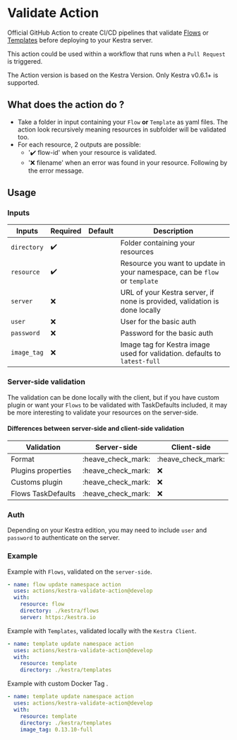 # Validate Action

Official GitHub Action to create CI/CD pipelines that validate [Flows](https://kestra.io/docs/concepts/flows.html)
or [Templates](https://kestra.io/docs/developer-guide/templates/) before deploying to your Kestra server.

This action could be used within a workflow that runs when a `Pull Request` is triggered.

The Action version is based on the Kestra Version. Only Kestra v0.6.1+ is supported.

## What does the action do ?

- Take a folder in input containing your `Flow` **or** `Template` as yaml files. The action look recursively meaning
  resources in subfolder will be validated too.
- For each resource, 2 outputs are possible:
  - ':heavy_check_mark: flow-id' when your resource is validated.
  - ':x: filename' when an error was found in your resource. Following by the error message.

## Usage

### Inputs

| Inputs      | Required           | Default | Description                                                                |
| ----------- | ------------------ | ------- | -------------------------------------------------------------------------- |
| `directory` | :heavy_check_mark: |         | Folder containing your resources                                           |
| `resource`  | :heavy_check_mark: |         | Resource you want to update in your namespace, can be `flow` or `template` |
| `server`    | :x:                |         | URL of your Kestra server, if none is provided, validation is done locally |
| `user`      | :x:                |         | User for the basic auth                                                    |
| `password`  | :x:                |         | Password for the basic auth                                                |
| `image_tag` | :x:                |         | Image tag for Kestra image used for validation. defaults to `latest-full`  |

### Server-side validation

The validation can be done locally with the client, but if you have custom plugin or want your `Flows` to be validated
with TaskDefaults included, it may be more interesting to validate your resources on the server-side.

#### Differences between server-side and client-side validation

| Validation         | Server-side        | Client-side        |
| ------------------ | ------------------ | ------------------ |
| Format             | :heave_check_mark: | :heave_check_mark: |
| Plugins properties | :heave_check_mark: | :x:                |
| Customs plugin     | :heave_check_mark: | :x:                |
| Flows TaskDefaults | :heave_check_mark: | :x:                |

### Auth

Depending on your Kestra edition, you may need to include `user` and `password` to authenticate
on the server.

### Example

Example with `Flows`, validated on the `server-side`.

```yaml
- name: flow update namespace action
  uses: actions/kestra-validate-action@develop
  with:
    resource: flow
    directory: ./kestra/flows
    server: https:/kestra.io
```

Example with `Templates`, validated locally with the `Kestra Client`.

```yaml
- name: template update namespace action
  uses: actions/kestra-validate-action@develop
  with:
    resource: template
    directory: ./kestra/templates
```

Example with custom Docker Tag .

```yaml
- name: template update namespace action
  uses: actions/kestra-validate-action@develop
  with:
    resource: template
    directory: ./kestra/templates
    image_tag: 0.13.10-full
```
